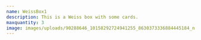 ```yaml
---
name: WeissBox1
description: This is a Weiss box with some cards.
maxquantity: 3
image: images/uploads/90288646_10158292724941255_8630373336884445184_n.jpg
---
```

